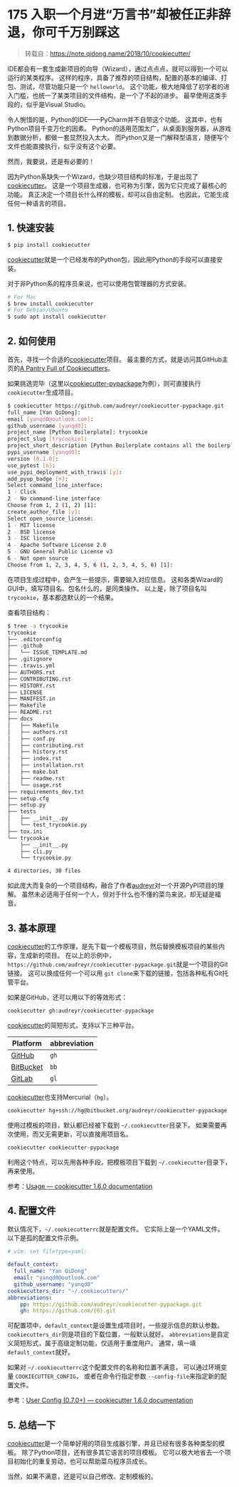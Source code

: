 # 175 入职一个月进“万言书”却被任正非辞退，你可千万别踩这

> 转载自：https://note.qidong.name/2018/10/cookiecutter/

IDE都会有一套生成新项目的向导（Wizard），通过点点点，就可以得到一个可以运行的某类程序。 这样的程序，具备了推荐的项目结构，配置的基本的编译、打包、测试，尽管功能只是一个 `helloworld`。 这个功能，极大地降低了初学者的进入门槛，也统一了某类项目的文件结构，是一个了不起的进步。 最早使用这类手段的，似乎是Visual Studio。

令人惋惜的是，Python的IDE——PyCharm并不自带这个功能。 这其中，也有Python项目千变万化的因素。 Python的适用范围太广，从桌面到服务器，从游戏到数据分析，都做一套显然投入太大。 而Python又是一门解释型语言，随便写个文件也能直接执行，似乎没有这个必要。

然而，我要说，还是有必要的！

因为Python系缺失一个Wizard，也缺少项目结构的标准，于是出现了[cookiecutter](https://github.com/audreyr/cookiecutter)。 这是一个项目生成器，也可称为引擎，因为它只完成了最核心的功能。 真正决定一个项目长什么样的模板，却可以自由定制。 也因此，它能生成任何一种语言的项目。

## 1. 快速安装

```sh
$ pip install cookiecutter
```

[cookiecutter](https://github.com/audreyr/cookiecutter)就是一个已经发布的Python包，因此用Python的手段可以直接安装。

对于非Python系的程序员来说，也可以使用包管理器的方式安装。

```sh
# For Mac
$ brew install cookiecutter
# For Debian/Ubuntu
$ sudo apt install cookiecutter
```

## 2. 如何使用

首先，寻找一个合适的[cookiecutter](https://github.com/audreyr/cookiecutter)项目。 最主要的方式，就是访问其GitHub主页的[A Pantry Full of Cookiecutters](https://github.com/audreyr/cookiecutter/tree/db14e06a1dcc0187beeafde72685c3acef93eb68#a-pantry-full-of-cookiecutters)。

如果挑选完毕（这里以[cookiecutter-pypackage](https://github.com/audreyr/cookiecutter-pypackage)为例），则可直接执行 `cookiecutter`生成项目。

```sh
$ cookiecutter https://github.com/audreyr/cookiecutter-pypackage.git
full_name [Yan QiDong]:
email [yanqd0@outlook.com]:
github_username [yanqd0]:
project_name [Python Boilerplate]: trycookie
project_slug [trycookie]:
project_short_description [Python Boilerplate contains all the boilerplate you need to create a Python package.]: A description
pypi_username [yanqd0]:
version [0.1.0]:
use_pytest [n]:
use_pypi_deployment_with_travis [y]:
add_pyup_badge [n]:
Select command_line_interface:
1 - Click
2 - No command-line interface
Choose from 1, 2 (1, 2) [1]:
create_author_file [y]:
Select open_source_license:
1 - MIT license
2 - BSD license
3 - ISC license
4 - Apache Software License 2.0
5 - GNU General Public License v3
6 - Not open source
Choose from 1, 2, 3, 4, 5, 6 (1, 2, 3, 4, 5, 6) [1]:
```

在项目生成过程中，会产生一些提示，需要输入对应信息。 这和各类Wizard的GUI中，填写项目名、包名什么的，是同类操作。 以上是，除了项目名叫 `trycookie`，基本都选默认的一个结果。

查看项目结构：

```sh
$ tree -a trycookie
trycookie
├── .editorconfig
├── .github
│   └── ISSUE_TEMPLATE.md
├── .gitignore
├── .travis.yml
├── AUTHORS.rst
├── CONTRIBUTING.rst
├── HISTORY.rst
├── LICENSE
├── MANIFEST.in
├── Makefile
├── README.rst
├── docs
│   ├── Makefile
│   ├── authors.rst
│   ├── conf.py
│   ├── contributing.rst
│   ├── history.rst
│   ├── index.rst
│   ├── installation.rst
│   ├── make.bat
│   ├── readme.rst
│   └── usage.rst
├── requirements_dev.txt
├── setup.cfg
├── setup.py
├── tests
│   ├── __init__.py
│   └── test_trycookie.py
├── tox.ini
└── trycookie
    ├── __init__.py
    ├── cli.py
    └── trycookie.py

4 directories, 30 files
```

如此庞大而复杂的一个项目结构，融合了作者[audreyr](https://github.com/audreyr)对一个开源PyPI项目的理解。 虽然未必适用于任何一个人，但对于什么也不懂的菜鸟来说，却无疑是福音。

## 3. 基本原理

[cookiecutter](https://github.com/audreyr/cookiecutter)的工作原理，是先下载一个模板项目，然后替换模板项目的某些内容，生成新的项目。 在以上的示例中，`https://github.com/audreyr/cookiecutter-pypackage.git`就是一个项目的Git链接。 这可以换成任何一个可以用 `git clone`来下载的链接，包括各种私有Git托管平台。

如果是GitHub，还可以用以下的等效形式：

```sh
cookiecutter gh:audreyr/cookiecutter-pypackage
```

[cookiecutter](https://github.com/audreyr/cookiecutter)的简短形式，支持以下三种平台。

| Platform                         | abbreviation |
| -------------------------------- | ------------ |
| [GitHub](https://github.com/)       | `gh`       |
| [BitBucket](https://bitbucket.org/) | `bb`       |
| [GitLab](https://gitlab.com/)       | `gl`       |

[cookiecutter](https://github.com/audreyr/cookiecutter)也支持Mercurial（`hg`）。

```sh
cookiecutter hg+ssh://hg@bitbucket.org/audreyr/cookiecutter-pypackage
```

使用过模板的项目，默认都已经被下载到 `~/.cookiecutter`目录下。 如果需要再次使用，而又无需更新，可以直接用项目名。

```sh
cookiecutter cookiecutter-pypackage
```

利用这个特点，可以先用各种手段，把模板项目下载到 `~/.cookiecutter`目录下，再来使用。

参考：[Usage — cookiecutter 1.6.0 documentation](https://cookiecutter.readthedocs.io/en/latest/usage.html)

## 4. 配置文件

默认情况下，`~/.cookiecutterrc`就是配置文件。 它实际上是一个YAML文件。 以下是孤的配置文件示例。

```yaml
# vim: set filetype=yaml:

default_context:
  full_name: "Yan QiDong"
  email: "yanqd0@outlook.com"
  github_username: "yanqd0"
cookiecutters_dir: "~/.cookiecutters/"
abbreviations:
    pp: https://github.com/audreyr/cookiecutter-pypackage.git
    gh: https://github.com/{0}.git
```

可配置项中，`default_context`是设置生成项目时，一些提示信息的默认参数。 `cookiecutters_dir`则是项目的下载位置，一般默认就好。 `abbreviations`是自定义简短形式，属于高级定制功能，仅适用于重度用户。 通常，填一填 `default_context`就好。

如果对 `~/.cookiecutterrc`这个配置文件的名称和位置不满意， 可以通过环境变量 `COOKIECUTTER_CONFIG`， 或者在命令行指定参数 `--config-file`来指定新的配置文件。

参考：[User Config (0.7.0+) — cookiecutter 1.6.0 documentation](https://cookiecutter.readthedocs.io/en/latest/advanced/user_config.html)

## 5. 总结一下

[cookiecutter](https://github.com/audreyr/cookiecutter)是一个简单好用的项目生成器引擎，并且已经有很多各种类型的模板。 除了Python项目，还有很多其它语言的项目模板。 它可以极大地省去一个项目初始化的重复劳动，也可以帮助菜鸟程序员成长。

当然，如果不满意，还是可以自己修改、定制模板的。
